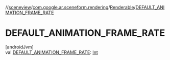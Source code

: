 //[sceneview](../../../index.md)/[com.google.ar.sceneform.rendering](../index.md)/[Renderable](index.md)/[DEFAULT_ANIMATION_FRAME_RATE](-d-e-f-a-u-l-t_-a-n-i-m-a-t-i-o-n_-f-r-a-m-e_-r-a-t-e.md)

# DEFAULT_ANIMATION_FRAME_RATE

[androidJvm]\
val [DEFAULT_ANIMATION_FRAME_RATE](-d-e-f-a-u-l-t_-a-n-i-m-a-t-i-o-n_-f-r-a-m-e_-r-a-t-e.md): [Int](https://kotlinlang.org/api/latest/jvm/stdlib/kotlin/-int/index.html)
